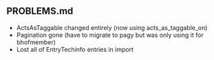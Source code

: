 PROBLEMS.md
----------
- ActsAsTaggable changed entirely (now using acts_as_taggable_on)
- Pagination gone (have to migrate to pagy but was only using it for bhofmember)
- Lost all of EntryTechinfo entries in import

